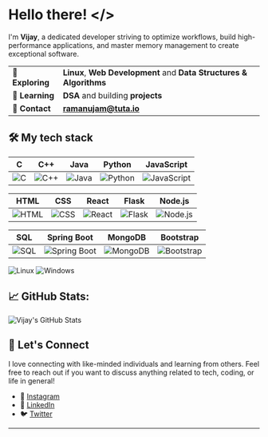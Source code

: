 # Hello there! &#60;&#47;&#62;

I'm **Vijay**, a dedicated developer striving to optimize workflows, build high-performance applications, and master memory management to create exceptional software.

|                   |                                            |
|-------------------|--------------------------------------------|
| 🔭 **Exploring**   | **Linux**, **Web Development** and **Data Structures & Algorithms**|
| 🌱 **Learning**    | **DSA** and building **projects** |
| 💬 **Contact**     | **[ramanujam@tuta.io](mailto:ramanujam@tuta.io)**     |


## 🛠️ My tech stack

| C | C++ | Java | Python | JavaScript |
|---|-----|------|--------|------------|
| ![C](https://img.shields.io/badge/C-A8B9CC?style=flat&logo=c&logoColor=white) | ![C++](https://img.shields.io/badge/C%2B%2B-00599C?style=flat&logo=cplusplus&logoColor=white) | ![Java](https://img.shields.io/badge/Java-007396?style=flat&logo=java&logoColor=white) | ![Python](https://img.shields.io/badge/Python-3776AB?style=flat&logo=python&logoColor=white) | ![JavaScript](https://img.shields.io/badge/JavaScript-F7DF1E?style=flat&logo=javascript&logoColor=black) |

| HTML | CSS | React | Flask | Node.js |
|------|-----|-------|-------|---------|
| ![HTML](https://img.shields.io/badge/HTML-E34F26?style=flat&logo=html5&logoColor=white) | ![CSS](https://img.shields.io/badge/CSS-1572B6?style=flat&logo=css3&logoColor=white) | ![React](https://img.shields.io/badge/React-61DAFB?style=flat&logo=react&logoColor=black) | ![Flask](https://img.shields.io/badge/Flask-000000?style=flat&logo=flask&logoColor=white) | ![Node.js](https://img.shields.io/badge/Node.js-339933?style=flat&logo=node.js&logoColor=white) |

| SQL | Spring Boot | MongoDB | Bootstrap |
|-----|-------------|---------|-----------|
| ![SQL](https://img.shields.io/badge/SQL-4479A1?style=flat&logo=sqlite&logoColor=white) | ![Spring Boot](https://img.shields.io/badge/Spring%20Boot-6DB33F?style=flat&logo=springboot&logoColor=white) | ![MongoDB](https://img.shields.io/badge/MongoDB-47A248?style=flat&logo=mongodb&logoColor=white) | ![Bootstrap](https://img.shields.io/badge/Bootstrap-563D7C?style=flat&logo=bootstrap&logoColor=white) |

![Linux](https://img.shields.io/badge/Linux-FCC624?style=flat&logo=linux&logoColor=black) ![Windows](https://img.shields.io/badge/Windows-0078D6?style=flat&logo=windows&logoColor=white)

## 📈 GitHub Stats:

![Vijay's GitHub Stats](https://github-readme-stats.vercel.app/api?username=vijayramanujam&show_icons=true&count_private=true&hide_title=true&hide=prs&theme=dark)

## 🌱 Let's Connect

I love connecting with like-minded individuals and learning from others. Feel free to reach out if you want to discuss anything related to tech, coding, or life in general!

- 📸 [Instagram](https://www.instagram.com/iamramanujam) 
- 💼 [LinkedIn](https://www.linkedin.com/in/iamramanujam) 
- 🐦 [Twitter](https://x.com/iamramanujam)
---

